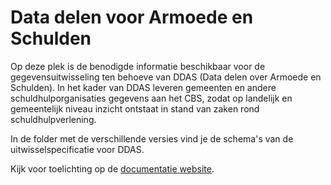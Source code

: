 # Data delen voor Armoede en Schulden

Op deze plek is de benodigde informatie beschikbaar voor de gegevensuitwisseling ten behoeve van DDAS (Data delen over Armoede en Schulden). In het kader van DDAS leveren gemeenten en andere schuldhulporganisaties gegevens aan het CBS, zodat op landelijk en gemeentelijk niveau inzicht ontstaat in stand van zaken rond schuldhulpverlening.  

In de folder met de verschillende versies vind je de schema's van de uitwisselspecificatie voor DDAS.  

Kijk voor toelichting op de [documentatie website](https://vng-realisatie.github.io/ddas).
